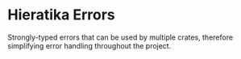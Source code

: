# Hieratika Errors

Strongly-typed errors that can be used by multiple crates, therefore simplifying error handling
throughout the project.
